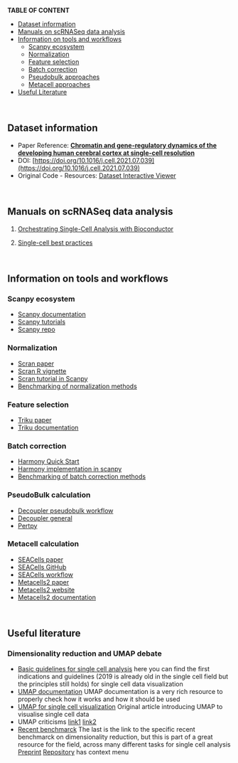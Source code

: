 __TABLE OF CONTENT__

- [Dataset information](#dataset-information)
- [Manuals on scRNASeq data analysis](#manuals-on-scrnaseq-data-analysis)
- [Information on tools and workflows](#information-on-tools-and-workflows)
  * [Scanpy ecosystem](#scanpy-ecosystem)
  * [Normalization](#normalization)
  * [Feature selection](#feature-selection)
  * [Batch correction](#batch-correction)
  * [Pseudobulk approaches](#pseudobulk-calculation)
  * [Metacell approaches](#metacell-calculation)
- [Useful Literature](#useful-literature)


<br>

## Dataset information

* Paper Reference: [__Chromatin and gene-regulatory dynamics of the developing human cerebral cortex at single-cell resolution__](https://doi.org/10.1016/j.cell.2021.07.039)
* DOI: [https://doi.org/10.1016/j.cell.2021.07.039](https://doi.org/10.1016/j.cell.2021.07.039)
* Original Code - Resources: [Dataset Interactive Viewer](https://scbrainregulation.su.domains/)


<br>

## Manuals on scRNASeq data analysis

1. [Orchestrating Single-Cell Analysis with Bioconductor](https://bioconductor.org/books/release/OSCA/)

2. [Single-cell best practices](https://www.sc-best-practices.org/preamble.html)

<br>


## Information on tools and workflows

### Scanpy ecosystem

* [Scanpy documentation](https://scanpy.readthedocs.io/en/stable/)
* [Scanpy tutorials](https://scanpy.readthedocs.io/en/stable/tutorials.html)
* [Scanpy repo](https://github.com/scverse/scanpy)

### Normalization

* [Scran paper](https://genomebiology.biomedcentral.com/articles/10.1186/s13059-016-0947-7)
* [Scran R vignette](https://bioconductor.org/packages/release/bioc/vignettes/scran/inst/doc/scran.html)
* [Scran tutorial in Scanpy](https://github.com/theislab/single-cell-tutorial/blob/master/latest_notebook/Case-study_Mouse-intestinal-epithelium_1906.ipynb)
* [Benchmarking of normalization methods](https://www.nature.com/articles/s41592-023-01814-1)

### Feature selection

* [Triku paper](https://academic.oup.com/gigascience/article/doi/10.1093/gigascience/giac017/6547682)
* [Triku documentation](https://triku.readthedocs.io/en/latest/triku-work.html)

### Batch correction

* [Harmony Quick Start](https://portals.broadinstitute.org/harmony/articles/quickstart.html)
* [Harmony implementation in scanpy](https://scanpy.readthedocs.io/en/stable/generated/scanpy.external.pp.harmony_integrate.html)
* [Benchmarking of batch correction methods](https://genomebiology.biomedcentral.com/articles/10.1186/s13059-019-1850-9)

### PseudoBulk calculation

* [Decoupler pseudobulk workflow](https://decoupler-py.readthedocs.io/en/latest/notebooks/pseudobulk.html#Generation-of-pseudo-bulk-profiles)
* [Decoupler general](https://decoupler-py.readthedocs.io/en/1.3.2/index.html)
* [Pertpy](https://pertpy.readthedocs.io/en/stable/tutorials/notebooks/differential_gene_expression.html)

### Metacell calculation

* [SEACells paper](https://www.nature.com/articles/s41587-023-01716-9)
* [SEACells GitHub](https://github.com/dpeerlab/SEACells)
* [SEACells workflow](https://github.com/dpeerlab/SEACells/blob/main/notebooks/SEACell_computation.ipynb)
* [Metacells2 paper](https://genomebiology.biomedcentral.com/articles/10.1186/s13059-022-02667-1)
* [Metacells2 website](https://www.weizmann.ac.il/math/tanay/research-activities/metacell-2)
* [Metacells2 documentation](https://metacells.readthedocs.io/en/latest/)


<br>

## Useful literature

### Dimensionality reduction and UMAP debate 
* [Basic guidelines for single cell analysis](https://www.embopress.org/doi/full/10.15252/msb.20188746) here you can find the first indications and guidelines (2019 is already old in the single cell field but the principles still holds) for single cell data visualization
* [UMAP documentation](https://umap-learn.readthedocs.io/en/latest/index.html) UMAP documentation is a very rich resource to properly check how it works and how it should be used
* [UMAP for single cell visualization](https://www.nature.com/articles/nbt.4314) Original article introducing UMAP to visualise single cell data
* UMAP criticisms [link1](https://journals.plos.org/ploscompbiol/article?id=10.1371/journal.pcbi.1011288) [link2](https://www.sciencedirect.com/science/article/pii/S2405471223002090)
* [Recent benchmarck](https://openproblems.bio/results/dimensionality_reduction/) The last is the link to the specific recent benchmarck on dimensionality reduction, but this is part of a great resource for the field, across many different tasks for single cell analysis [Preprint](https://doi.org/10.21203/rs.3.rs-4181617/v1) [Repository](https://github.com/openproblems-bio/openproblems?tab=readme-ov-file)
has context menu
